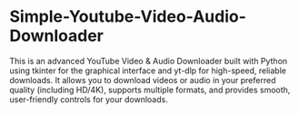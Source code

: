 # Simple-Youtube-Video-Audio-Downloader
This is an advanced YouTube Video &amp; Audio Downloader built with Python using tkinter for the graphical interface and yt-dlp for high-speed, reliable downloads.  It allows you to download videos or audio in your preferred quality (including HD/4K), supports multiple formats, and provides smooth, user-friendly controls for your downloads.
